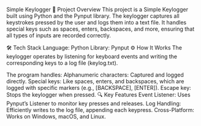 Simple Keylogger 📄 Project Overview This project is a Simple Keylogger built using Python and the Pynput library.
The keylogger captures all keystrokes pressed by the user and logs them into a text file. It handles special keys such as spaces,
enters, backspaces, and more, ensuring that all types of inputs are recorded correctly.

🛠️ Tech Stack Language: Python Library: Pynput ⚙️ How It Works The keylogger operates by
listening for keyboard events and writing the corresponding keys to a log file (keylog.txt).

The program handles:
Alphanumeric characters: Captured and logged directly. 
Special keys: Like spaces, enters, and backspaces, which are logged with specific markers (e.g., [BACKSPACE], [ENTER]).
Escape key: Stops the keylogger when pressed.
🔍 Key Features Event Listener: Uses Pynput’s Listener to monitor key presses and releases.
Log Handling: Efficiently writes to the log file, appending each keypress. Cross-Platform: Works on Windows, macOS, and Linux.
